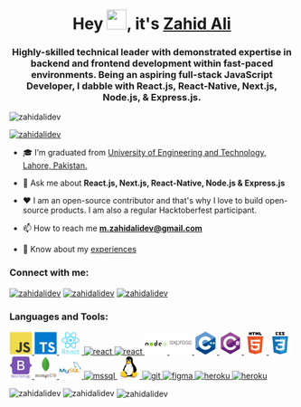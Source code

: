 <h1 align="center">Hey <img src="https://user-images.githubusercontent.com/46846821/87522094-a135a000-c69e-11ea-899d-e8093968ef3b.gif" width="35px" height="35px">, it's <a href="https://zahidalidev.github.io/profile">Zahid Ali</a></h1>
<h3 align="center">
Highly-skilled technical leader with demonstrated expertise in backend and frontend development within fast-paced environments.
Being an aspiring full-stack JavaScript Developer, I dabble with React.js, React-Native, Next.js, Node.js, & Express.js.
</h3>

<p align="left"> <img src="https://komarev.com/ghpvc/?username=zahidalidev&label=Profile%20views&color=0e75b6&style=flat" alt="zahidalidev" /> </p>

<p align="left"> <a href="https://github.com/ryo-ma/github-profile-trophy"><img src="https://github-profile-trophy.vercel.app/?username=zahidalidev&theme=darkhub" alt="zahidalidev" /></a> </p>

- 🎓 I’m graduated from <a href="https://www.uet.edu.pk/">University of Engineering and Technology, Lahore, Pakistan.</a>
- 💬 Ask me about **React.js, Next.js, React-Native, Node.js & Express.js**
- ❤️ I am an open-source contributor and that's why I love to build open-source products. I am also a regular Hacktoberfest participant.

- 📫 How to reach me **m.zahidalidev@gmail.com**

- 📄 Know about my [experiences](https://github.com/zahidalidev)

<h3 align="left">Connect with me:</h3>
<p align="left">
<a href="https://www.linkedin.com/in/mrzahidali/" target="blank"><img align="center" src="https://raw.githubusercontent.com/rahuldkjain/github-profile-readme-generator/master/src/images/icons/Social/linked-in-alt.svg" alt="zahidalidev" height="30" width="40" /></a>
<a href="https://www.facebook.com/engr.zahid.92754/" target="blank"><img align="center" src="https://raw.githubusercontent.com/rahuldkjain/github-profile-readme-generator/master/src/images/icons/Social/facebook.svg" alt="zahidalidev" height="30" width="40" /></a>
<a href="https://instagram.com/mrzahid.ali" target="blank"><img align="center" src="https://raw.githubusercontent.com/rahuldkjain/github-profile-readme-generator/master/src/images/icons/Social/instagram.svg" alt="zahidalidev" height="30" width="40" /></a>
</p>

<h3 align="left">Languages and Tools:</h3>
<p align="left">
  <a href="https://developer.mozilla.org/en-US/docs/Web/JavaScript" target="_blank"> <img src="https://raw.githubusercontent.com/devicons/devicon/master/icons/javascript/javascript-original.svg" alt="javascript" width="40" height="40"/> </a>
  <a href="https://www.typescriptlang.org/" target="_blank"> <img src="https://raw.githubusercontent.com/devicons/devicon/master/icons/typescript/typescript-original.svg" alt="typescript" width="40" height="40"/> </a>
  <a href="https://reactjs.org/" target="_blank"> <img src="https://raw.githubusercontent.com/devicons/devicon/master/icons/react/react-original-wordmark.svg" alt="react" width="40" height="40"/> </a>
  <a href="https://reactnative.dev/" target="_blank"> <img src="https://d33wubrfki0l68.cloudfront.net/554c3b0e09cf167f0281fda839a5433f2040b349/ecfc9/img/header_logo.svg" alt="react" width="40" height="40"/> </a>
  <a href="https://angular.io/" target="_blank"> <img src="https://angular.io/assets/images/logos/angular/angular.svg" alt="react" width="40" height="40"/> </a>
  <a href="https://nodejs.org" target="_blank"> <img src="https://raw.githubusercontent.com/devicons/devicon/master/icons/nodejs/nodejs-original-wordmark.svg" alt="nodejs" width="40" height="40"/> </a>
  <a href="https://expressjs.com" target="_blank"> <img src="https://raw.githubusercontent.com/devicons/devicon/master/icons/express/express-original-wordmark.svg" alt="express" width="40" height="40"/> </a>
  <a href="https://www.w3schools.com/cpp/" target="_blank"> <img src="https://raw.githubusercontent.com/devicons/devicon/master/icons/cplusplus/cplusplus-original.svg" alt="cplusplus" width="40" height="40"/> </a>
  <a href="https://www.w3schools.com/cs/" target="_blank"> <img src="https://raw.githubusercontent.com/devicons/devicon/master/icons/csharp/csharp-original.svg" alt="csharp" width="40" height="40"/> </a>
  <a href="https://www.w3.org/html/" target="_blank"> <img src="https://raw.githubusercontent.com/devicons/devicon/master/icons/html5/html5-original-wordmark.svg" alt="html5" width="40" height="40"/> </a>
  <a href="https://www.w3schools.com/css/" target="_blank"> <img src="https://raw.githubusercontent.com/devicons/devicon/master/icons/css3/css3-original-wordmark.svg" alt="css3" width="40" height="40" color="white"/> </a>
  <a href="https://getbootstrap.com" target="_blank"> <img src="https://raw.githubusercontent.com/devicons/devicon/master/icons/bootstrap/bootstrap-plain-wordmark.svg" alt="bootstrap" width="40" height="40"/> </a>
  <a href="https://www.mongodb.com/" target="_blank"> <img src="https://raw.githubusercontent.com/devicons/devicon/master/icons/mongodb/mongodb-original-wordmark.svg" alt="mongodb" width="40" height="40"/> </a>
  <a href="https://www.mysql.com/" target="_blank"> <img src="https://raw.githubusercontent.com/devicons/devicon/master/icons/mysql/mysql-original-wordmark.svg" alt="mysql" width="40" height="40"/> </a>
  <a href="https://www.microsoft.com/en-us/sql-server" target="_blank"> <img src="https://www.svgrepo.com/show/303229/microsoft-sql-server-logo.svg" alt="mssql" width="40" height="40"/> </a>
  <a href="https://www.linux.org/" target="_blank"> <img src="https://raw.githubusercontent.com/devicons/devicon/master/icons/linux/linux-original.svg" alt="linux" width="40" height="40"/> </a>
  <a href="https://git-scm.com/" target="_blank"> <img src="https://www.vectorlogo.zone/logos/git-scm/git-scm-icon.svg" alt="git" width="40" height="40"/> </a>
  <a href="https://www.figma.com/" target="_blank"> <img src="https://www.vectorlogo.zone/logos/figma/figma-icon.svg" alt="figma" width="40" height="40"/> </a>
  <a href="https://heroku.com" target="_blank"> <img src="https://www.vectorlogo.zone/logos/heroku/heroku-icon.svg" alt="heroku" width="40" height="40"/> </a>
  <a href="https://heroku.com" target="_blank"> <img src="https://www.vectorlogo.zone/logos/docker/docker-icon.svg" alt="heroku" width="40" height="40"/> </a>
</p>

<p>
<img src="https://github-readme-stats.vercel.app/api?username=zahidalidev&count_private=true&show_icons=true&locale=en&theme=vision-friendly-dark" alt="zahidalidev" />
<img src="https://github-readme-streak-stats.herokuapp.com/?user=zahidalidev&count_private=true&theme=vision-friendly-dark" alt="zahidalidev" />
<img align="center" src="https://github-readme-stats.vercel.app/api/top-langs?username=zahidalidev&count_private=true&show_icons=true&locale=en&langs_count=20&theme=vision-friendly-dark&hide=python&layout=compact" alt="zahidalidev" />
</p>

